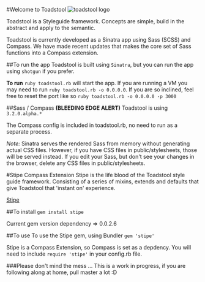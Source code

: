 #Welcome to Toadstool
![toadstool logo](/blackfalcon/toadstool/raw/master/public/images/toadstool-logo.png "toadstool - put that in your styleguide")

Toadstool is a Styleguide framework. Concepts are simple, build in the abstract and apply to the semantic. 

Toadstool is currently developed as a Sinatra app using Sass (SCSS) and Compass. We have made recent updates that makes the core set of Sass functions into a Compass extension. 

##To run the app
Toadstool is built using ``Sinatra``, but you can run the app using ``shotgun`` if you prefer.

**To run** ``ruby toadstool.rb`` will start the app. If you are running a VM you may need to run ``ruby toadstool.rb -o 0.0.0.0``.  If you are so inclined, feel free to reset the port like so ``ruby toadstool.rb -o 0.0.0.0 -p 3000``

##Sass / Compass
**(BLEEDING EDGE ALERT)** Toadstool is using ``3.2.0.alpha.*``

The Compass config is included in toadstool.rb, no need to run as a separate process. 

*Note:* Sinatra serves the rendered Sass from memory without generating actual CSS files. However, if you have CSS files in public/stylesheets, those will be served instead. If you edit your Sass, but don't see your changes in the browser, delete any CSS files in public/stylesheets. 

#Stipe Compass Extension
Stipe is the life blood of the Toadstool style guide framework. Consisting of a series of mixins, extends and defaults that give Toadstool that 'instant on' experience. 

[Stipe](https://rubygems.org/gems/stipe)

##To install
`gem install stipe`

Current gem version dependency => 0.0.2.6

##To use 
To use the Stipe gem, using Bundler `gem 'stipe'`

Stipe is a Compass Extension, so Compass is set as a depdency. You will need to include `require 'stipe'` in your config.rb file.


###Please don't mind the mess ...
This is a work in progress, if you are following along at home, pull master a lot :D